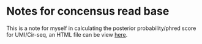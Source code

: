 # Notes for concensus read base #

This is a note for myself in calculating the posterior probability/phred score for UMI/Cir-seq, an HTML file can be view [here](https://htmlpreview.github.io/?https://raw.githubusercontent.com/wckdouglas/sequencing_tools/master/notes/indexed-tgirt.html).
